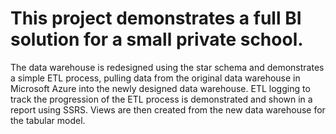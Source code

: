 # This project demonstrates a full BI solution for a small private school.
The data warehouse is redesigned using the star schema and demonstrates a simple ETL process, pulling data from the original data warehouse in Microsoft Azure into the newly designed data warehouse.
ETL logging to track the progression of the ETL process is demonstrated and shown in a report using SSRS.
Views are then created from the new data warehouse for the tabular model.
